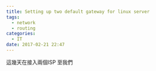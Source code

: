 ```yaml
---
title: Setting up two default gateway for linux server
tags:
  - network
  - routing
categories:
  - IT
date: 2017-02-21 22:47
---
```


這幾天在接入兩個ISP 至我們
